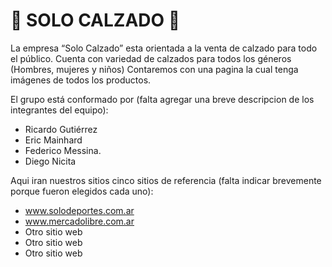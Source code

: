 # 👞 SOLO CALZADO 👞

La empresa “Solo Calzado” esta orientada a la venta de calzado para todo el público. Cuenta con variedad de calzados para todos los géneros (Hombres, mujeres y niños)
Contaremos con una pagina la cual tenga imágenes de todos los productos.

El grupo está conformado por (falta agregar una breve descripcion de los integrantes del equipo):

- Ricardo Gutiérrez
- Eric Mainhard
- Federico Messina.
- Diego Nicita

Aqui iran nuestros sitios cinco sitios de referencia (falta indicar brevemente porque fueron elegidos cada uno):

- www.solodeportes.com.ar
- www.mercadolibre.com.ar
- Otro sitio web
- Otro sitio web
- Otro sitio web
